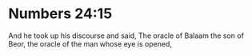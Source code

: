 # Numbers 24:15

And he took up his discourse and said, The oracle of Balaam the son of Beor, the oracle of the man whose eye is opened,
